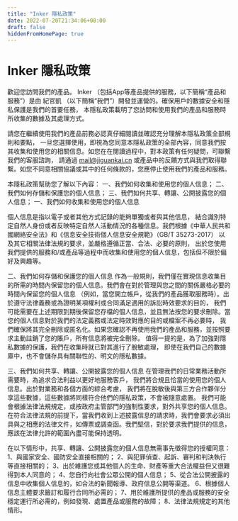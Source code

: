 ```yaml
---
title: "Inker 隱私政策"
date: 2022-07-20T21:34:06+08:00
draft: false
hiddenFromHomePage: true
---
```


# Inker 隱私政策
歡迎您訪問我們的產品。 Inker （包括App等產品提供的服務，以下簡稱“產品和服務”）是由 紀官凱 （以下簡稱“我們”）開發並運營的。確保用戶的數據安全和隱私保護是我們的首要任務， 本隱私政策載明了您訪問和使用我們的產品和服務時所收集的數據及其處理方式。

請您在繼續使用我們的產品前務必認真仔細閱讀並確認充分理解本隱私政策全部規則和要點， 一旦您選擇使用，即視為您同意本隱私政策的全部內容，同意我們按其收集和使用您的相關信息。如您在在閱讀過程中，對本政策有任何疑問，可聯繫我們的客服諮詢， 請通過 mail@jiguankai.cn 或產品中的反饋方式與我們取得聯繫。如您不同意相關協議或其中的任何條款的，您應停止使用我們的產品和服務。

本隱私政策幫助您了解以下內容：
一、我們如何收集和使用您的個人信息；
二、我們如何存儲和保護您的個人信息；
三、我們如何共享、轉讓、公開披露您的個人信息；
一、我們如何收集和使用您的個人信息

個人信息是指以電子或者其他方式記錄的能夠單獨或者與其他信息， 結合識別特定自然人身份或者反映特定自然人活動情況的各種信息。我們根據《中華人民共和國網絡安全法》和《信息安全技術個人信息安全規範》（GB/T 35273-2017） 以及其它相關法律法規的要求，並嚴格遵循正當、合法、必要的原則， 出於您使用我們提供的服務和/或產品等過程中而收集和使用您的個人信息，包括但不限於偏好及興趣等。

二、我們如何存儲和保護您的個人信息
作為一般規則，我們僅在實現信息收集目的所需的時間內保留您的個人信息。我們會在對於管理與您之間的關係嚴格必要的時間內保留您的個人信息 （例如，當您開立帳戶，從我們的產品獲取服務時）。出於遵守法律義務或為證明某項權利或合同滿足適用的訴訟時效要求的目的， 我們可能需要在上述期限到期後保留您存檔的個人信息，並且無法按您的要求刪除。當您的個人信息對於我們的法定義務或法定時效對應的目的或檔案不再必要時， 我們確保將其完全刪除或匿名化。如果您確認不再使用我們的產品和服務，並按照要求主動註銷了您的賬戶，所有信息將被完全刪除。
值得一提的是，為了加強對隱私數據的保護，我們在收集時就已對其進行了脫敏處理， 即使在我們自己的數據庫中，也不會儲存具有關聯性的、明文的隱私數據。

三、我們如何共享、轉讓、公開披露您的個人信息
在管理我們的日常業務活動所需要時，為追求合法利益以更好地服務客戶， 我們將合規且恰當的使用您的個人信息。出於對業務和各個方面的綜合考慮， 我們將在脫敏後與第三方合作夥伴分享這些數據，這些數據將同樣符合他們的隱私政策，不會被隨意處置。
我們可能會根據法律法規規定，或按政府主管部門的強制性要求，對外共享您的個人信息。在符合法律法規的前提下，當我們收到上述披露信息的請求時，我們會要求必須出具與之相應的法律文件，如傳票或調查函。我們堅信，對於要求我們提供的信息，應該在法律允許的範圍內盡可能保持透明。

在以下情形中，共享、轉讓、公開披露您的個人信息無需事先徵得您的授權同意：
1、與國家安全、國防安全直接相關的；
2、與犯罪偵查、起訴、審判和判決執行等直接相關的；
3、出於維護您或其他個人的生命、財產等重大合法權益但又很難得到本人同意的；
4、您自行向社會公眾公開的個人信息；
5、從合法公開披露的信息中收集個人信息的，如合法的新聞報導、政府信息公開等渠道。
6、根據個人信息主體要求籤訂和履行合同所必需的；
7、用於維護所提供的產品或服務的安全穩定運行所必需的，例如發現、處置產品或服務的故障；
8、法律法規規定的其他情形。